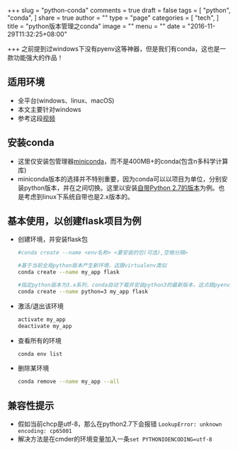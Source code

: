 +++
slug = "python-conda"
comments = true
draft = false
tags = [
  "python",
  "conda",
]
share = true
author = ""
type = "page"
categories = [
  "tech",
]
title = "python版本管理之conda"
image = ""
menu = ""
date = "2016-11-29T11:32:25+08:00"

+++
之前提到过windows下没有pyenv这等神器，但是我们有conda，这也是一款功能强大的作品！
<!--more-->

## 适用环境
- 全平台(windows、linux、macOS)
- 本文主要针对windows
- 参考这段[视频](https://www.youtube.com/watch?v=YJC6ldI3hWk)

## 安装conda
- 这里仅安装包管理器[miniconda](http://conda.pydata.org/miniconda.html)，而不是400MB+的conda(包含n多科学计算库)
- miniconda版本的选择并不特别重要，因为conda可以以项目为单位，分别安装python版本，并在之间切换。这里以安装[自带Python 2.7的版本](https://repo.continuum.io/miniconda/Miniconda2-latest-Windows-x86_64.exe)为例。也是考虑到linux下系统自带也是2.x版本的。

## 基本使用，以创建flask项目为例
- 创建环境，并安装flask包

    ```bash
    #conda create --name <env名称> <要安装的包(可选),空格分隔>  

    #基于当前全局python版本产生新环境，这跟virtualenv类似
    conda create --name my_app flask

    #指定python版本为3.x系列，conda自动下载并安装python3的最新版本，这点跟pyenv类似
    conda create --name python=3 my_app flask
    ```  

- 激活/退出该环境

    ```bash
    activate my_app
    deactivate my_app
    ```

- 查看所有的环境

    ```bash
    conda env list
    ```

- 删除某环境

    ```bash
    conda remove --name my_app --all
    ```

## 兼容性提示

- 假如当前chcp是utf-8，那么在python2.7下会报错 `LookupError: unknown encoding: cp65001`
- 解决方法是在cmder的环境变量加入一条`set PYTHONIOENCODING=utf-8`